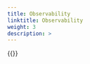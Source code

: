 ```yaml
---
title: Observability
linktitle: Observability
weight: 3
description: >
--- 
```

{{<include  file="content/v2/getting-started/uninstallation/helm/module/observability.md" >}}
